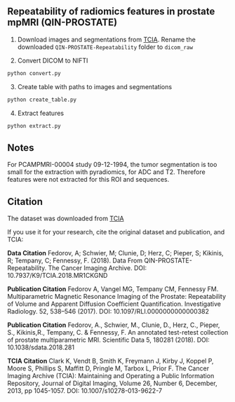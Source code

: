 ## Repeatability of radiomics features in prostate mpMRI (QIN-PROSTATE)

1. Download images and segmentations from [TCIA](https://wiki.cancerimagingarchive.net/display/Public/QIN+PROSTATE#18022465db2186bfb9d24789803d784c7a3c1041).
   Rename the downloaded `QIN-PROSTATE-Repeatability` folder to `dicom_raw`

2. Convert DICOM to NIFTI

```bash
python convert.py
```

3. Create table with paths to images and segmentations

```bash
python create_table.py
```

4. Extract features

```bash
python extract.py
```

## Notes

For PCAMPMRI-00004 study 09-12-1994, the tumor segmentation is too small for the extraction with pyradiomics, for ADC and T2. Therefore features were not extracted for this ROI and sequences.

## Citation

The dataset was downloaded from [TCIA](https://wiki.cancerimagingarchive.net/display/Public/QIN-PROSTATE-Repeatability)

If you use it for your research, cite the original dataset and publication, and TCIA:

**Data Citation**
Fedorov, A; Schwier, M; Clunie, D; Herz, C; Pieper, S; Kikinis, R; Tempany, C; Fennessy, F. (2018). Data From QIN-PROSTATE-Repeatability. The Cancer Imaging Archive. DOI: 10.7937/K9/TCIA.2018.MR1CKGND

**Publication Citation**
Fedorov A, Vangel MG, Tempany CM, Fennessy FM. Multiparametric Magnetic Resonance Imaging of the Prostate: Repeatability of Volume and Apparent Diffusion Coefficient Quantification. Investigative Radiology. 52, 538–546 (2017). DOI: 10.1097/RLI.0000000000000382

**Publication Citation**
Fedorov, A., Schwier, M., Clunie, D., Herz, C., Pieper, S., Kikinis,R., Tempany, C. & Fennessy, F. An annotated test-retest collection of prostate multiparametric MRI. Scientific Data 5, 180281 (2018). DOI:
10.1038/sdata.2018.281

**TCIA Citation**
Clark K, Vendt B, Smith K, Freymann J, Kirby J, Koppel P, Moore S, Phillips S, Maffitt D, Pringle M, Tarbox L, Prior F. The Cancer Imaging Archive (TCIA): Maintaining and Operating a Public Information Repository, Journal of Digital Imaging, Volume 26, Number 6, December, 2013, pp 1045-1057. DOI: 10.1007/s10278-013-9622-7

```

```
